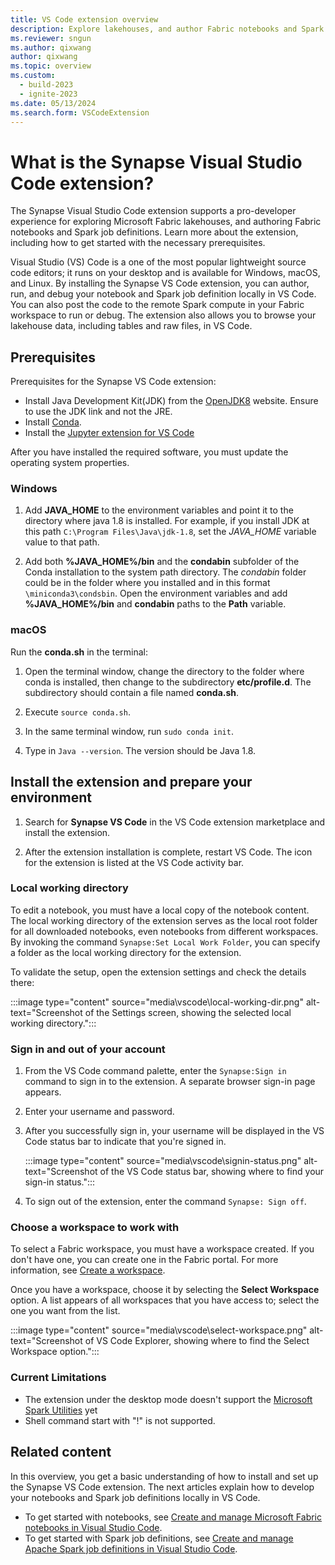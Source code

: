 ```yaml
---
title: VS Code extension overview
description: Explore lakehouses, and author Fabric notebooks and Spark job definitions with the Synapse VS Code extension. Learn about the prerequisites and installation.
ms.reviewer: sngun
ms.author: qixwang
author: qixwang
ms.topic: overview
ms.custom:
  - build-2023
  - ignite-2023
ms.date: 05/13/2024
ms.search.form: VSCodeExtension
---
```


# What is the Synapse Visual Studio Code extension?

The Synapse Visual Studio Code extension supports a pro-developer experience for exploring Microsoft Fabric lakehouses, and authoring Fabric notebooks and Spark job definitions. Learn more about the extension, including how to get started with the necessary prerequisites.

Visual Studio (VS) Code is a one of the most popular lightweight source code editors; it runs on your desktop and is available for Windows, macOS, and Linux. By installing the Synapse VS Code extension, you can author, run, and debug your notebook and Spark job definition locally in VS Code. You can also post the code to the remote Spark compute in your Fabric workspace to run or debug. The extension also allows you to browse your lakehouse data, including tables and raw files, in VS Code.

## Prerequisites

Prerequisites for the Synapse VS Code extension:

- Install Java Development Kit(JDK) from the [OpenJDK8](https://adoptium.net/temurin/releases/?version=8) website. Ensure to use the JDK link and not the JRE.
- Install [Conda](https://docs.conda.io/en/latest/miniconda.html).
- Install the [Jupyter extension for VS Code](https://marketplace.visualstudio.com/items?itemName=ms-toolsai.jupyter)

After you have installed the required software, you must update the operating system properties.

### Windows

1. Add **JAVA_HOME** to the environment variables and point it to the directory where java 1.8 is installed. For example, if you install JDK at this path `C:\Program Files\Java\jdk-1.8`, set the *JAVA_HOME* variable value to that path.

2. Add both **%JAVA_HOME%/bin** and the **condabin** subfolder of the Conda installation to the system path directory. The *condabin* folder could be in the folder where you installed and in this format `\miniconda3\condsbin`. Open the environment variables and add **%JAVA_HOME%/bin** and **condabin** paths to the **Path** variable.

### macOS

Run the **conda.sh** in the terminal:

1. Open the terminal window, change the directory to the folder where conda is installed, then change to the subdirectory **etc/profile.d**. The subdirectory should contain a file named **conda.sh**.

1. Execute `source conda.sh`.

1. In the same terminal window, run `sudo conda init`.

1. Type in `Java --version`. The version should be Java 1.8.

## Install the extension and prepare your environment

1. Search for **Synapse VS Code** in the VS Code extension marketplace and install the extension.

1. After the extension installation is complete, restart VS Code. The icon for the extension is listed at the VS Code activity bar.

### Local working directory

To edit a notebook, you must have a local copy of the notebook content. The local working directory of the extension serves as the local root folder for all downloaded notebooks, even notebooks from different workspaces. By invoking the command `Synapse:Set Local Work Folder`, you can specify a folder as the local working directory for the extension.

To validate the setup, open the extension settings and check the details there:

 :::image type="content" source="media\vscode\local-working-dir.png" alt-text="Screenshot of the Settings screen, showing the selected local working directory.":::

### Sign in and out of your account

1. From the VS Code command palette, enter the `Synapse:Sign in` command to sign in to the extension. A separate browser sign-in page appears.

1. Enter your username and password.

1. After you successfully sign in, your username will be displayed in the VS Code status bar to indicate that you're signed in.

   :::image type="content" source="media\vscode\signin-status.png" alt-text="Screenshot of the VS Code status bar, showing where to find your sign-in status.":::

1. To sign out of the extension, enter the command `Synapse: Sign off`.

### Choose a workspace to work with

To select a Fabric workspace, you must have a workspace created. If you don't have one, you can create one in the Fabric portal. For more information, see [Create a workspace](../get-started/create-workspaces.md).

Once you have a workspace, choose it by selecting the **Select Workspace** option. A list appears of all workspaces that you have access to; select the one you want from the list.

:::image type="content" source="media\vscode\select-workspace.png" alt-text="Screenshot of VS Code Explorer, showing where to find the Select Workspace option.":::

### Current Limitations

- The extension under the desktop mode doesn't support the [Microsoft Spark Utilities](/azure/synapse-analytics/spark/microsoft-spark-utilities?pivots=programming-language-python) yet
- Shell command start with "!" is not supported.

## Related content

In this overview, you get a basic understanding of how to install and set up the Synapse VS Code extension. The next articles explain how to develop your notebooks and Spark job definitions locally in VS Code.

- To get started with notebooks, see [Create and manage Microsoft Fabric notebooks in Visual Studio Code](author-notebook-with-vs-code.md).
- To get started with Spark job definitions, see [Create and manage Apache Spark job definitions in Visual Studio Code](author-sjd-with-vs-code.md).
